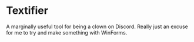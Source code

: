 Textifier
===

A marginally useful tool for being a clown on Discord. Really just an excuse for me to try and make something with WinForms.

